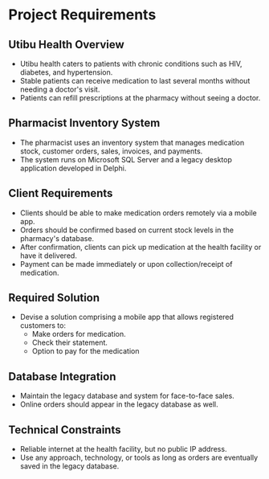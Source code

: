 # Project Requirements

## Utibu Health Overview
- Utibu health caters to patients with chronic conditions such as HIV, diabetes, and hypertension.
- Stable patients can receive medication to last several months without needing a doctor's visit.
- Patients can refill prescriptions at the pharmacy without seeing a doctor.

## Pharmacist Inventory System
- The pharmacist uses an inventory system that manages medication stock, customer orders, sales, invoices, and payments.
- The system runs on Microsoft SQL Server and a legacy desktop application developed in Delphi.

## Client Requirements
- Clients should be able to make medication orders remotely via a mobile app.
- Orders should be confirmed based on current stock levels in the pharmacy's database.
- After confirmation, clients can pick up medication at the health facility or have it delivered.
- Payment can be made immediately or upon collection/receipt of medication.

## Required Solution
- Devise a solution comprising a mobile app that allows registered customers to:
  - Make orders for medication.
  - Check their statement.
  - Option to pay for the medication

## Database Integration
- Maintain the legacy database and system for face-to-face sales.
- Online orders should appear in the legacy database as well.

## Technical Constraints
- Reliable internet at the health facility, but no public IP address.
- Use any approach, technology, or tools as long as orders are eventually saved in the legacy database.
